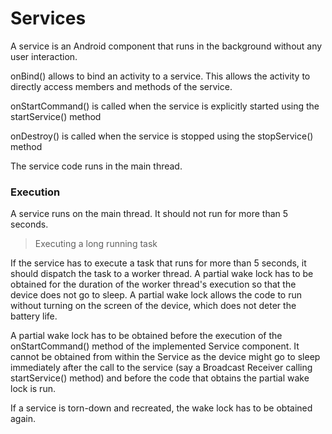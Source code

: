 # Services

A service is an Android component that runs in the background without any user interaction. 

onBind() allows to bind an activity to a service. This allows the activity to directly access members and methods of the service.

onStartCommand() is called when the service is explicitly started using the startService() method

onDestroy() is called when the service is stopped using the stopService() method

The service code runs in the main thread.

### Execution

A service runs on the main thread. It should not run for more than 5 seconds. 

> Executing a long running task

If the service has to execute a task that runs for more than 5 seconds, it should dispatch the task to a worker thread. A partial wake lock has to be obtained for the duration of the worker thread's execution so that the device does not go to sleep. A partial wake lock allows the code to run without turning on the screen of the device, which does not deter the battery life. 

A partial wake lock has to be obtained before the execution of the onStartCommand() method of the implemented Service component. It cannot be obtained from within the Service as the device might go to sleep immediately after the call to the service (say a Broadcast Receiver calling startService() method) and before the code that obtains the partial wake lock is run. 

If a service is torn-down and recreated, the wake lock has to be obtained again. 

